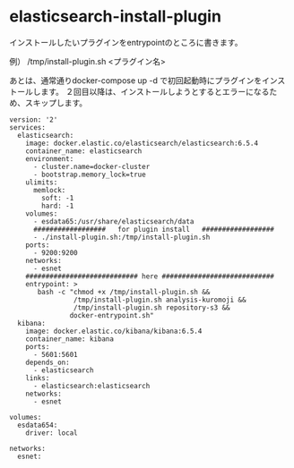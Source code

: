 # elasticsearch-install-plugin

インストールしたいプラグインをentrypointのところに書きます。

例） /tmp/install-plugin.sh <プラグイン名>

あとは、通常通りdocker-compose up -d で初回起動時にプラグインをインストールします。
２回目以降は、インストールしようとするとエラーになるため、スキップします。

```
version: '2'
services:
  elasticsearch:
    image: docker.elastic.co/elasticsearch/elasticsearch:6.5.4
    container_name: elasticsearch
    environment:
      - cluster.name=docker-cluster
      - bootstrap.memory_lock=true
    ulimits:
      memlock:
        soft: -1
        hard: -1
    volumes:
      - esdata65:/usr/share/elasticsearch/data
      ##################   for plugin install   ##################
      - ./install-plugin.sh:/tmp/install-plugin.sh
    ports:
      - 9200:9200
    networks:
      - esnet
    ############################ here ############################
    entrypoint: >
       bash -c "chmod +x /tmp/install-plugin.sh &&
                /tmp/install-plugin.sh analysis-kuromoji && 
                /tmp/install-plugin.sh repository-s3 && 
               docker-entrypoint.sh"
  kibana:
    image: docker.elastic.co/kibana/kibana:6.5.4
    container_name: kibana
    ports:
      - 5601:5601
    depends_on:
      - elasticsearch
    links:
      - elasticsearch:elasticsearch
    networks:
      - esnet

volumes:
  esdata654:
    driver: local

networks:
  esnet:
```
